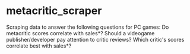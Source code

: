 # metacritic_scraper
 Scraping data to answer the following questions for PC games:  Do metacritic scores correlate with sales*? Should a videogame publisher/developer pay attention to critic reviews?  Which critic's scores correlate best with sales*?
